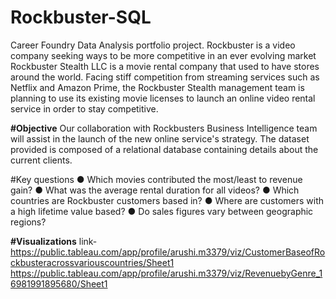 # Rockbuster-SQL
Career Foundry Data Analysis portfolio project. Rockbuster is a video company seeking ways to be more competitive in an ever evolving market
Rockbuster Stealth LLC is a movie rental company that used to have stores around the
world. Facing stiff competition from streaming services such as Netflix and Amazon Prime,
the Rockbuster Stealth management team is planning to use its existing movie licenses to
launch an online video rental service in order to stay competitive.

**#Objective**
Our collaboration with Rockbusters Business Intelligence team will assist in the launch of the new online service's strategy. The dataset provided is composed of a relational database containing details about the current clients.

#Key questions
● Which movies contributed the most/least to revenue gain?
● What was the average rental duration for all videos?
● Which countries are Rockbuster customers based in?
● Where are customers with a high lifetime value based?
● Do sales figures vary between geographic regions?

**#Visualizations**
link- https://public.tableau.com/app/profile/arushi.m3379/viz/CustomerBaseofRockbusteracrossvariouscountries/Sheet1
https://public.tableau.com/app/profile/arushi.m3379/viz/RevenuebyGenre_16981991895680/Sheet1
